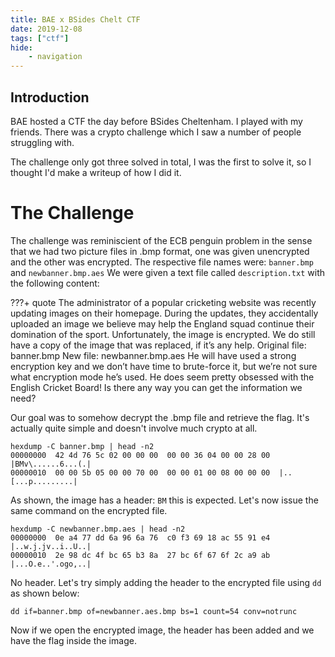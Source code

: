 ```yaml
---
title: BAE x BSides Chelt CTF
date: 2019-12-08
tags: ["ctf"]
hide:
    - navigation
---
```


## Introduction

BAE hosted a CTF the day before BSides Cheltenham. I played with my friends. There was a crypto challenge which I saw a number of people struggling with.

The challenge only got three solved in total, I was the first to solve it, so I thought I'd make a writeup of how I did it.

# The Challenge

The challenge was reminiscient of the ECB penguin problem in the sense that we had two picture files in .bmp format, one was given unencrypted and the other was encrypted. The respective file names were: `banner.bmp` and `newbanner.bmp.aes` We were given a text file called `description.txt` with the following content:

???+ quote 
    The administrator of a popular cricketing website was recently updating images on their homepage. During the updates, they accidentally uploaded an image we believe may help the England squad continue their domination of the sport. Unfortunately, the image is encrypted. We do still have a copy of the image that was replaced, if it’s any help. Original file: banner.bmp New file: newbanner.bmp.aes He will have used a strong encryption key and we don’t have time to brute-force it, but we’re not sure what encryption mode he’s used. He does seem pretty obsessed with the English Cricket Board! Is there any way you can get the information we need?

Our goal was to somehow decrypt the .bmp file and retrieve the flag. It's actually quite simple and doesn't involve much crypto at all.

```
hexdump -C banner.bmp | head -n2
00000000  42 4d 76 5c 02 00 00 00  00 00 36 04 00 00 28 00  |BMv\......6...(.|
00000010  00 00 5b 05 00 00 70 00  00 00 01 00 08 00 00 00  |..[...p.........|
```

As shown, the image has a header: `BM` this is expected. Let's now issue the same command on the encrypted file.

```
hexdump -C newbanner.bmp.aes | head -n2
00000000  0e a4 77 dd 6a 96 6a 76  c0 f3 69 18 ac 55 91 e4  |..w.j.jv..i..U..|
00000010  2e 98 dc 4f bc 65 b3 8a  27 bc 6f 67 6f 2c a9 ab  |...O.e..'.ogo,..|
```

No header. Let's try simply adding the header to the encrypted file using `dd` as shown below:

```
dd if=banner.bmp of=newbanner.aes.bmp bs=1 count=54 conv=notrunc
```

Now if we open the encrypted image, the header has been added and we have the flag inside the image.